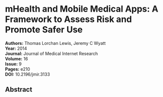 # mHealth and Mobile Medical Apps: A Framework to Assess Risk and Promote Safer Use

**Authors:** Thomas Lorchan Lewis, Jeremy C Wyatt  
**Year:** 2014  
**Journal:** Journal of Medical Internet Research  
**Volume:** 16  
**Issue:** 9  
**Pages:** e210  
**DOI:** 10.2196/jmir.3133  

## Abstract


